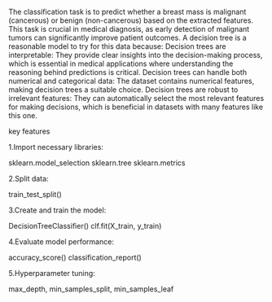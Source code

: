 The classification task is to predict whether a breast mass is malignant (cancerous) or benign (non-cancerous) based on the extracted features. This task is crucial in medical diagnosis, as early detection of malignant tumors can significantly improve patient outcomes.
A decision tree is a reasonable model to try for this data because:
Decision trees are interpretable: They provide clear insights into the decision-making process, which is essential in medical applications where understanding the reasoning behind predictions is critical. Decision trees can handle both numerical and categorical data: The dataset contains numerical features, making decision trees a suitable choice. Decision trees are robust to irrelevant features: They can automatically select the most relevant features for making decisions, which is beneficial in datasets with many features like this one.

key features 

1.Import necessary libraries:

sklearn.model_selection
sklearn.tree
sklearn.metrics

2.Split data:

train_test_split()

3.Create and train the model:

DecisionTreeClassifier() 
clf.fit(X_train, y_train)

4.Evaluate model performance:

accuracy_score() 
classification_report()

5.Hyperparameter tuning:

max_depth, min_samples_split, min_samples_leaf
